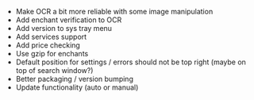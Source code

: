 - Make OCR a bit more reliable with some image manipulation
- Add enchant verification to OCR
- Add version to sys tray menu
- Add services support
- Add price checking
- Use gzip for enchants
- Default position for settings / errors should not be top right (maybe on top of search window?)
- Better packaging / version bumping
- Update functionality (auto or manual)